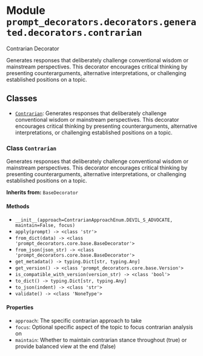 # Module `prompt_decorators.decorators.generated.decorators.contrarian`

Contrarian Decorator

Generates responses that deliberately challenge conventional wisdom or mainstream perspectives. This decorator encourages critical thinking by presenting counterarguments, alternative interpretations, or challenging established positions on a topic.

## Classes

- [`Contrarian`](#class-contrarian): Generates responses that deliberately challenge conventional wisdom or mainstream perspectives. This decorator encourages critical thinking by presenting counterarguments, alternative interpretations, or challenging established positions on a topic.

### Class `Contrarian`

Generates responses that deliberately challenge conventional wisdom or mainstream perspectives. This decorator encourages critical thinking by presenting counterarguments, alternative interpretations, or challenging established positions on a topic.

**Inherits from:** `BaseDecorator`

#### Methods

- `__init__(approach=ContrarianApproachEnum.DEVIL_S_ADVOCATE, maintain=False, focus)`
- `apply(prompt) -> <class 'str'>`
- `from_dict(data) -> <class 'prompt_decorators.core.base.BaseDecorator'>`
- `from_json(json_str) -> <class 'prompt_decorators.core.base.BaseDecorator'>`
- `get_metadata() -> typing.Dict[str, typing.Any]`
- `get_version() -> <class 'prompt_decorators.core.base.Version'>`
- `is_compatible_with_version(version_str) -> <class 'bool'>`
- `to_dict() -> typing.Dict[str, typing.Any]`
- `to_json(indent) -> <class 'str'>`
- `validate() -> <class 'NoneType'>`
#### Properties

- `approach`: The specific contrarian approach to take
- `focus`: Optional specific aspect of the topic to focus contrarian analysis on
- `maintain`: Whether to maintain contrarian stance throughout (true) or provide balanced view at the end (false)
